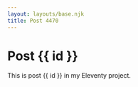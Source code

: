 ```yaml
---
layout: layouts/base.njk
title: Post 4470
---
```


# Post {{ id }}

This is post {{ id }} in my Eleventy project.
